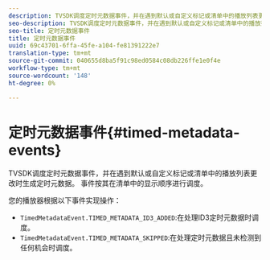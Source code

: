 ```yaml
---
description: TVSDK调度定时元数据事件，并在遇到默认或自定义标记或清单中的播放列表更改时生成定时元数据。 事件按其在清单中的显示顺序进行调度。
seo-description: TVSDK调度定时元数据事件，并在遇到默认或自定义标记或清单中的播放列表更改时生成定时元数据。 事件按其在清单中的显示顺序进行调度。
seo-title: 定时元数据事件
title: 定时元数据事件
uuid: 69c43701-6ffa-45fe-a104-fe81391222e7
translation-type: tm+mt
source-git-commit: 040655d8ba5f91c98ed0584c08db226ffe1e0f4e
workflow-type: tm+mt
source-wordcount: '148'
ht-degree: 0%

---
```



# 定时元数据事件{#timed-metadata-events}

TVSDK调度定时元数据事件，并在遇到默认或自定义标记或清单中的播放列表更改时生成定时元数据。 事件按其在清单中的显示顺序进行调度。

您的播放器根据以下事件实现操作：

* `TimedMetadataEvent.TIMED_METADATA_ID3_ADDED`:在处理ID3定时元数据时调度。
* `TimedMetadataEvent.TIMED_METADATA_SKIPPED`:在处理定时元数据且未检测到任何机会时调度。

